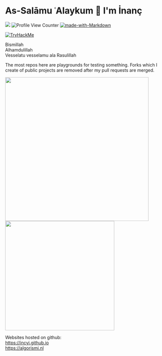 # As-Salāmu ʿAlaykum 👋 I'm İnanç

<a href="https://www.linkedin.com/in/yigitinanc/"> <img src="https://img.shields.io/badge/-LinkedIn%20-blue"/></a> ![Profile View Counter](https://komarev.com/ghpvc/?username=incyi) [![made-with-Markdown](https://img.shields.io/badge/Made%20with-Markdown-1f425f.svg)](http://commonmark.org) 

<a href="https://tryhackme.com/signup?referrer=6511d9cfcc2e0d4aa71d42a5"> <img src="https://tryhackme-badges.s3.amazonaws.com/incyi.png" alt="TryHackMe"> </a>

Bismillah  
Alhamdulillah  
Vesselatu vesselamu ala Rasulillah  

The most repos here are playgrounds for testing something. Forks which I create of public projects are removed after my pull requests are merged.

<img src="https://github-readme-stats.vercel.app/api?username=incyi&show_icons=true&theme=dark" width="460"/> <img src="https://github-readme-stats.vercel.app/api/top-langs?username=incyi&layout=compact&theme=dark" width="350"/> 

Websites hosted on github:  
https://incyi.github.io  
https://algorismi.nl  

